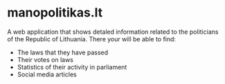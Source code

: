 # manopolitikas.lt

A web application that shows detaled information related to the politicians of the Republic of Lithuania.
There your will be able to find:
  * The laws that they have passed
  * Their votes on laws
  * Statistics of their activity in parliament
  * Social media articles
